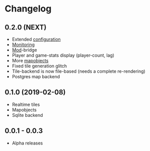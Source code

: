 
# Changelog

## 0.2.0 (NEXT)
* Extended [configuration](config.md)
* [Monitoring](prometheus.md)
* [Mod](mod.md)-bridge
* Player and game-stats display (player-count, lag)
* More [mapobjects](mapobjects.md)
* Fixed tile generation glitch
* Tile-backend is now file-based (needs a complete re-rendering)
* Postgres map backend

## 0.1.0 (2019-02-08)
* Realtime tiles
* Mapobjects
* Sqlite backend

## 0.0.1 - 0.0.3
* Alpha releases
